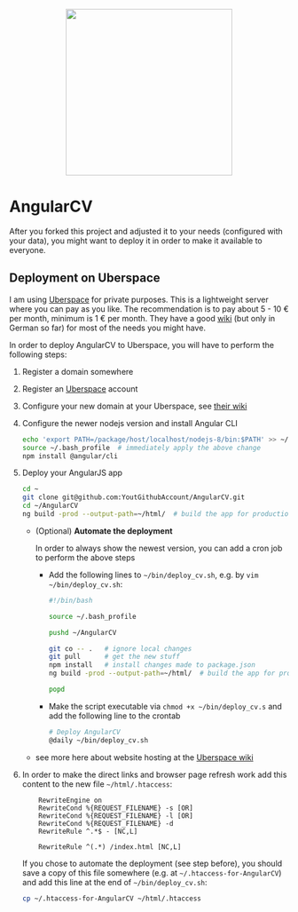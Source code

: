 <p align="center">
  <img src="https://github.com/StegSchreck/AngularCV/blob/master/src/assets/img/AngularCV.png" width="300px">
</p>

# AngularCV
After you forked this project and adjusted it to your needs (configured with your data), you might want to deploy it in order to make it available to everyone.

## Deployment on Uberspace
I am using [Uberspace](https://uberspace.de/) for private purposes. This is a lightweight server where you can pay as you like. The recommendation is to pay about 5 - 10 € per month, minimum is 1 € per month. They have a good [wiki](https://wiki.uberspace.de/start) (but only in German so far) for most of the needs you might have.

In order to deploy AngularCV to Uberspace, you will have to perform the following steps:

1. Register a domain somewhere
1. Register an [Uberspace](https://uberspace.de/) account
1. Configure your new domain at your Uberspace, see [their wiki](https://wiki.uberspace.de/domain:verwalten)
1. Configure the newer nodejs version and install Angular CLI
    ```sh
    echo 'export PATH=/package/host/localhost/nodejs-8/bin:$PATH' >> ~/.bash_profile  # use the newer nodejs version, as this is not the default
    source ~/.bash_profile  # immediately apply the above change
    npm install @angular/cli
    ```
1. Deploy your AngularJS app
    ```sh
    cd ~
    git clone git@github.com:YoutGithubAccount/AngularCV.git
    cd ~/AngularCV
    ng build -prod --output-path=~/html/  # build the app for production environment and copy the result to the web root directory
    ```
    
    * (Optional) **Automate the deployment**
      
      In order to always show the newest version, you can add a cron job to perform the above steps
      * Add the following lines to `~/bin/deploy_cv.sh`, e.g. by `vim ~/bin/deploy_cv.sh`:
        ```sh
        #!/bin/bash
        
        source ~/.bash_profile
  
        pushd ~/AngularCV
        
        git co -- .   # ignore local changes
        git pull      # get the new stuff
        npm install   # install changes made to package.json
        ng build -prod --output-path=~/html/  # build the app for production environment and copy the result to the web root directory
        
        popd
        ```
      
      * Make the script executable via `chmod +x ~/bin/deploy_cv.s` and add the following line to the crontab
        ```sh
        # Deploy AngularCV
        @daily ~/bin/deploy_cv.sh
        ``` 
    
    * see more here about website hosting at the [Uberspace wiki](https://wiki.uberspace.de/start:web)
      
1. In order to make the direct links and browser page refresh work add this content to the new file `~/html/.htaccess`:
    ```
        RewriteEngine on
        RewriteCond %{REQUEST_FILENAME} -s [OR]
        RewriteCond %{REQUEST_FILENAME} -l [OR]
        RewriteCond %{REQUEST_FILENAME} -d
        RewriteRule ^.*$ - [NC,L]
    
        RewriteRule ^(.*) /index.html [NC,L]
    ```
    If you chose to automate the deployment (see step before), you should save a copy of this file somewhere (e.g. at `~/.htaccess-for-AngularCV`) and add this line at the end of `~/bin/deploy_cv.sh`:
    ```sh
    cp ~/.htaccess-for-AngularCV ~/html/.htaccess
    ```
